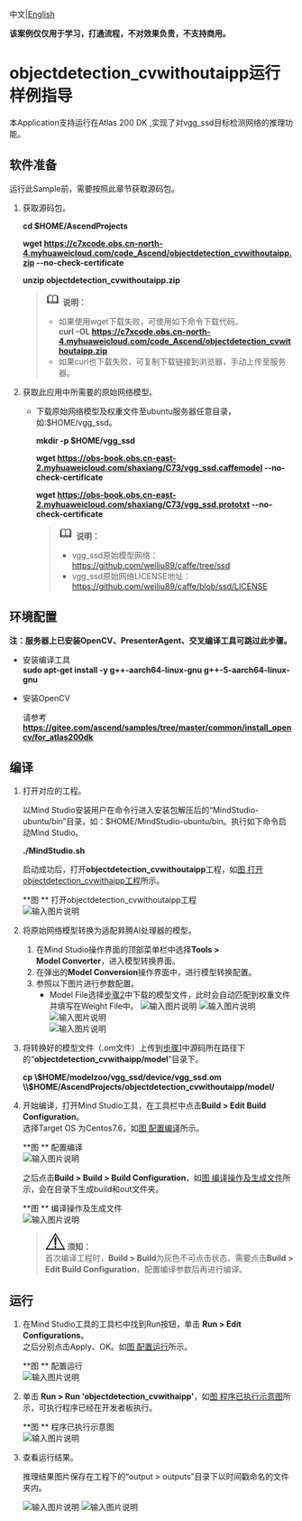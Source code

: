 中文|[English](README_EN.md)

**该案例仅仅用于学习，打通流程，不对效果负责，不支持商用。**

# objectdetection_cvwithoutaipp运行样例指导<a name="ZH-CN_TOPIC_0232337690"></a>  


本Application支持运行在Atlas 200 DK ,实现了对vgg_ssd目标检测网络的推理功能。 

## 软件准备<a name="zh-cn_topic_0219108795_section181111827718"></a>

运行此Sample前，需要按照此章节获取源码包。

1.  <a name="zh-cn_topic_0228757084_section8534138124114"></a>获取源码包。

    **cd $HOME/AscendProjects**  

    **wget https://c7xcode.obs.cn-north-4.myhuaweicloud.com/code_Ascend/objectdetection_cvwithoutaipp.zip --no-check-certificate** 
              
    **unzip objectdetection_cvwithoutaipp.zip**  
    
    >![](public_sys-resources/icon-note.gif) **说明：**   
    >- 如果使用wget下载失败，可使用如下命令下载代码。  
    **curl -OL https://c7xcode.obs.cn-north-4.myhuaweicloud.com/code_Ascend/objectdetection_cvwithoutaipp.zip** 
    >- 如果curl也下载失败，可复制下载链接到浏览器，手动上传至服务器。
    
2.  <a name="zh-cn_topic_0219108795_li2074865610364"></a>获取此应用中所需要的原始网络模型。    
 
     -  下载原始网络模型及权重文件至ubuntu服务器任意目录，如:$HOME/vgg_ssd。

        **mkdir -p $HOME/vgg_ssd**

        **wget https://obs-book.obs.cn-east-2.myhuaweicloud.com/shaxiang/C73/vgg_ssd.caffemodel --no-check-certificate** 
 
        **wget https://obs-book.obs.cn-east-2.myhuaweicloud.com/shaxiang/C73/vgg_ssd.prototxt --no-check-certificate**

       
            
        >![](public_sys-resources/icon-note.gif) **说明：**   
        >- vgg_ssd原始模型网络： https://github.com/weiliu89/caffe/tree/ssd
        >- vgg_ssd原始网络LICENSE地址： https://github.com/weiliu89/caffe/blob/ssd/LICENSE
        



## 环境配置   

**注：服务器上已安装OpenCV、PresenterAgent、交叉编译工具可跳过此步骤。**   
      
- 安装编译工具  
  **sudo apt-get install -y g++\-aarch64-linux-gnu g++\-5-aarch64-linux-gnu** 

- 安装OpenCV 
      
    请参考 **https://gitee.com/ascend/samples/tree/master/common/install_opencv/for_atlas200dk**   
  

## 编译<a name="zh-cn_topic_0219108795_section3723145213347"></a>

1.  打开对应的工程。

    以Mind Studio安装用户在命令行进入安装包解压后的“MindStudio-ubuntu/bin”目录，如：$HOME/MindStudio-ubuntu/bin。执行如下命令启动Mind Studio。

    **./MindStudio.sh**

    启动成功后，打开**objectdetection_cvwithoutaipp**工程，如[图 打开objectdetection_cvwithaipp工程](#zh-cn_topic_0228461902_zh-cn_topic_0203223265_fig11106241192810)所示。

    **图 **  打开objectdetection_cvwithoutaipp工程<a name="zh-cn_topic_0228461902_zh-cn_topic_0203223265_fig11106241192810"></a>  
    ![输入图片说明](https://images.gitee.com/uploads/images/2020/0929/170314_8de8e85b_5395865.png "屏幕截图.png") 

2.  将原始网络模型转换为适配昇腾AI处理器的模型。  

    1.  在Mind Studio操作界面的顶部菜单栏中选择**Tools \> Model Converter**，进入模型转换界面。
    2.  在弹出的**Model Conversion**操作界面中，进行模型转换配置。
    3.  参照以下图片进行参数配置。    
        -   Model File选择[步骤2](#zh-cn_topic_0219108795_li2074865610364)中下载的模型文件，此时会自动匹配到权重文件并填写在Weight File中。
    ![输入图片说明](https://images.gitee.com/uploads/images/2020/0929/144557_d189697b_5395865.png "屏幕截图.png")
    ![输入图片说明](https://images.gitee.com/uploads/images/2020/0929/170356_b10b953a_5395865.png "屏幕截图.png")
    ![输入图片说明](https://images.gitee.com/uploads/images/2020/0929/170502_b7f44310_5395865.png "屏幕截图.png")  
    ![输入图片说明](https://images.gitee.com/uploads/images/2020/0929/170512_1687b735_5395865.png "屏幕截图.png")

    
3.  将转换好的模型文件（.om文件）上传到[步骤1](#zh-cn_topic_0228757084_section8534138124114)中源码所在路径下的“**objectdetection_cvwithaipp/model**”目录下。
    
     **cp \\$HOME/modelzoo/vgg_ssd/device/vgg_ssd.om \\$HOME/AscendProjects/objectdetection_cvwithoutaipp/model/**  
  

4.  开始编译，打开Mind Studio工具，在工具栏中点击**Build \> Edit Build Configuration**。  
    选择Target OS 为Centos7.6，如[图 配置编译](#zh-cn_topic_0203223265_fig17414647130)所示。

    **图 **  配置编译<a name="zh-cn_topic_0203223265_fig17414647130"></a>  
    ![输入图片说明](https://images.gitee.com/uploads/images/2020/0919/105928_f1a02038_5408865.png "屏幕截图.png")
    
    之后点击**Build \> Build \> Build Configuration**，如[图 编译操作及生成文件](#zh-cn_topic_0203223265_fig1741464713019)所示，会在目录下生成build和out文件夹。

    **图 **  编译操作及生成文件<a name="zh-cn_topic_0203223265_fig1741464713019"></a>  
   ![输入图片说明](https://images.gitee.com/uploads/images/2020/0929/170645_52b179f0_5395865.png "屏幕截图.png")

    >![](public_sys-resources/icon-notice.gif) **须知：**   
    >首次编译工程时，**Build \> Build**为灰色不可点击状态。需要点击**Build \> Edit Build Configuration**，配置编译参数后再进行编译。  
## 运行<a name="zh-cn_topic_0219108795_section1620073406"></a>
1.  在Mind Studio工具的工具栏中找到Run按钮，单击  **Run \> Edit Configurations**。  
    之后分别点击Apply、OK。如[图 配置运行](#zh-cn_topic_0203223265_fig93931954162720)所示。   

    **图 **  配置运行<a name="zh-cn_topic_0203223265_fig93931954162720"></a>   
    ![输入图片说明](https://images.gitee.com/uploads/images/2020/0929/170706_f1f64db8_5395865.png "屏幕截图.png")
 
2.  单击  **Run \> Run 'objectdetection_cvwithaipp'**，如[图 程序已执行示意图](#zh-cn_topic_0203223265_fig93931954162719)所示，可执行程序已经在开发者板执行。  

    **图 **  程序已执行示意图<a name="zh-cn_topic_0203223265_fig93931954162719"></a>  
    ![输入图片说明](https://images.gitee.com/uploads/images/2020/0929/170723_fc909fb0_5395865.png "屏幕截图.png")

3.  查看运行结果。

    推理结果图片保存在工程下的“output \> outputs”目录下以时间戳命名的文件夹内。
 
    ![输入图片说明](https://images.gitee.com/uploads/images/2020/0919/110810_31c59ca0_5408865.png "屏幕截图.png")
    ![输入图片说明](https://images.gitee.com/uploads/images/2020/0919/110827_61600ed7_5408865.png "屏幕截图.png")


